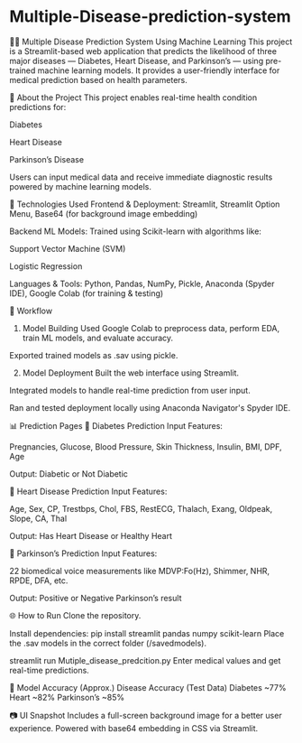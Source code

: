 # Multiple-Disease-prediction-system

🧑‍⚕️ Multiple Disease Prediction System Using Machine Learning
This project is a Streamlit-based web application that predicts the likelihood of three major diseases — Diabetes, Heart Disease, and Parkinson’s — using pre-trained machine learning models. It provides a user-friendly interface for medical prediction based on health parameters.

📁 About the Project
This project enables real-time health condition predictions for:

Diabetes

Heart Disease

Parkinson’s Disease

Users can input medical data and receive immediate diagnostic results powered by machine learning models.

🧪 Technologies Used
Frontend & Deployment:
Streamlit, Streamlit Option Menu, Base64 (for background image embedding)

Backend ML Models:
Trained using Scikit-learn with algorithms like:

Support Vector Machine (SVM)

Logistic Regression

Languages & Tools:
Python, Pandas, NumPy, Pickle, Anaconda (Spyder IDE), Google Colab (for training & testing)

🧠 Workflow
1. Model Building
Used Google Colab to preprocess data, perform EDA, train ML models, and evaluate accuracy.

Exported trained models as .sav using pickle.

2. Model Deployment
Built the web interface using Streamlit.

Integrated models to handle real-time prediction from user input.

Ran and tested deployment locally using Anaconda Navigator's Spyder IDE.

📊 Prediction Pages
🔹 Diabetes Prediction
Input Features:

Pregnancies, Glucose, Blood Pressure, Skin Thickness, Insulin, BMI, DPF, Age

Output: Diabetic or Not Diabetic

🔹 Heart Disease Prediction
Input Features:

Age, Sex, CP, Trestbps, Chol, FBS, RestECG, Thalach, Exang, Oldpeak, Slope, CA, Thal

Output: Has Heart Disease or Healthy Heart

🔹 Parkinson’s Prediction
Input Features:

22 biomedical voice measurements like MDVP:Fo(Hz), Shimmer, NHR, RPDE, DFA, etc.

Output: Positive or Negative Parkinson’s result

🌐 How to Run
Clone the repository.

Install dependencies:
pip install streamlit pandas numpy scikit-learn
Place the .sav models in the correct folder (/savedmodels).


streamlit run Mutiple_disease_predcition.py
Enter medical values and get real-time predictions.

🎯 Model Accuracy (Approx.)
Disease	Accuracy (Test Data)
Diabetes	~77%
Heart	~82%
Parkinson’s	~85%

📷 UI Snapshot
Includes a full-screen background image for a better user experience. Powered with base64 embedding in CSS via Streamlit.
